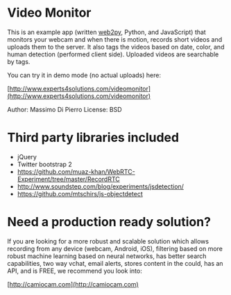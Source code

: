Video Monitor
=============

This is an example app (written [web2py](http://web2py.com), Python, and JavaScript) that 
monitors your webcam and when there is motion, records short videos
and uploads them to the server. It also tags the videos based on date,
color, and human detection (performed client side). 
Uploaded videos are searchable by tags.

You can try it in demo mode (no actual uploads) here:

[http://www.experts4solutions.com/videomonitor](http://www.experts4solutions.com/videomonitor)

Author: Massimo Di Pierro
License: BSD

Third party libraries included
==============================
- jQuery
- Twitter bootstrap 2
- https://github.com/muaz-khan/WebRTC-Experiment/tree/master/RecordRTC
- http://www.soundstep.com/blog/experiments/jsdetection/                        
- https://github.com/mtschirs/js-objectdetect 

Need a production ready solution?
=================================

If you are looking for a more robust and scalable solution which allows
recording from any device (webcam, Android, iOS), 
filtering based on more robust machine learning
based on neural networks, has better search capabilities, two way vchat,
email alerts, stores content in the could, has an API, and is FREE,
we recommend you look into:

[http://camiocam.com](http://camiocam.com)



